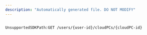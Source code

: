 ```yaml
---
description: "Automatically generated file. DO NOT MODIFY"
---
```


```powershellv2

UnsupportedSDKPath:GET /users/{user-id}/cloudPCs/{cloudPC-id}

```